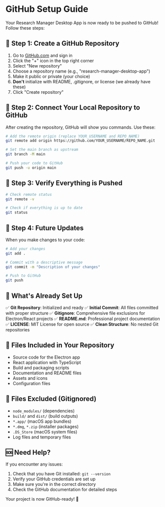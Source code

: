 # GitHub Setup Guide

Your Research Manager Desktop App is now ready to be pushed to GitHub! Follow these steps:

## 🚀 Step 1: Create a GitHub Repository

1. Go to [GitHub.com](https://github.com) and sign in
2. Click the "+" icon in the top right corner
3. Select "New repository"
4. Choose a repository name (e.g., "research-manager-desktop-app")
5. Make it public or private (your choice)
6. **Don't** initialize with README, .gitignore, or license (we already have these)
7. Click "Create repository"

## 🔗 Step 2: Connect Your Local Repository to GitHub

After creating the repository, GitHub will show you commands. Use these:

```bash
# Add the remote origin (replace YOUR_USERNAME and REPO_NAME)
git remote add origin https://github.com/YOUR_USERNAME/REPO_NAME.git

# Set the main branch as upstream
git branch -M main

# Push your code to GitHub
git push -u origin main
```

## 📝 Step 3: Verify Everything is Pushed

```bash
# Check remote status
git remote -v

# Check if everything is up to date
git status
```

## 🔄 Step 4: Future Updates

When you make changes to your code:

```bash
# Add your changes
git add .

# Commit with a descriptive message
git commit -m "Description of your changes"

# Push to GitHub
git push
```

## 🎯 What's Already Set Up

✅ **Git Repository**: Initialized and ready
✅ **Initial Commit**: All files committed with proper structure
✅ **Gitignore**: Comprehensive file exclusions for Electron/React projects
✅ **README.md**: Professional project documentation
✅ **LICENSE**: MIT License for open source
✅ **Clean Structure**: No nested Git repositories

## 📁 Files Included in Your Repository

- Source code for the Electron app
- React application with TypeScript
- Build and packaging scripts
- Documentation and README files
- Assets and icons
- Configuration files

## 🚫 Files Excluded (Gitignored)

- `node_modules/` (dependencies)
- `build/` and `dist/` (build outputs)
- `*.app/` (macOS app bundles)
- `*.dmg`, `*.zip` (installer packages)
- `.DS_Store` (macOS system files)
- Log files and temporary files

## 🆘 Need Help?

If you encounter any issues:

1. Check that you have Git installed: `git --version`
2. Verify your GitHub credentials are set up
3. Make sure you're in the correct directory
4. Check the GitHub documentation for detailed steps

Your project is now GitHub-ready! 🎉
